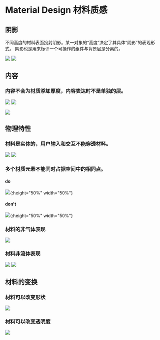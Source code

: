 # Material Design 材料质感

## 阴影

不同高度的材料表面投射阴影。某一对象的“高度”决定了其具体“阴影”的表现形式。
阴影也是用来标识一个可操作的组件与背景层是分离的。

![](https://im.ezgif.com/tmp/ezgif-1-802516408132.gif)
![](https://im.ezgif.com/tmp/ezgif-1-692ec59778a8.gif)


## 内容
### 内容不会为材质添加厚度，内容表达时不是单独的层。


![](https://im.ezgif.com/tmp/ezgif-1-080fb64013e7.gif)
![](https://im.ezgif.com/tmp/ezgif-1-843ec50ad389.gif)

![](https://im.ezgif.com/tmp/ezgif-1-621b345600a0.gif)


## 物理特性

### 材料是实体的，用户输入和交互不能穿透材料。

![](https://storage.googleapis.com/spec-host-backup/mio-design%2Fassets%2F1bQO9zhMloD3HtBikFXTYxmTLJ_zFRiIV%2Fmaterialsurfaceproperties-do-physical.png)
![](https://storage.googleapis.com/spec-host-backup/mio-design%2Fassets%2F1Rwp75SKdPmArFS5r8_WQsfAwJYzFsaYc%2Fmaterialsurfaceproperties-dont-passthrough.png)


### 多个材质元素不能同时占据空间中的相同点。

#### do
![](https://storage.googleapis.com/spec-host-backup/mio-design%2Fassets%2F0B8v7jImPsDi-SlpSMkpDdVJKSEE%2Fwhatismaterial-properties-physical5.png){:height="50%" width="50%"}

#### don't

![](https://storage.googleapis.com/spec-host-backup/mio-design%2Fassets%2F0B8v7jImPsDi-OWpqdE16bkt5LWc%2Fwhatismaterial-properties-physical6.png){:height="50%" width="50%"}


### 材料的非气体表现

![](https://im.ezgif.com/tmp/ezgif-1-260d44a5ba01.gif)


<!-- ![](https://storage.googleapis.com/spec-host-backup/mio-design%2Fassets%2F1V529DS-aIYyk4bahjNKxT0CqmJLdkMUz%2Fmaterialsurfaceproperties-dont-gas-1b.mp4) -->

<!-- ![](https://im.ezgif.com/tmp/ezgif-1-260d44a5ba01.gif) -->


### 材料非流体表现

![](https://im.ezgif.com/tmp/ezgif-1-676daf539945.gif)
![](https://im.ezgif.com/tmp/ezgif-1-8ab403866738.gif)


## 材料的变换

### 材料可以改变形状

![](https://im.ezgif.com/tmp/ezgif-1-3e8ce47ccd77.gif)

### 材料可以改变透明度

![](https://storage.googleapis.com/spec-host-backup/mio-design%2Fassets%2F0B6xUSjjSulxccFg0NEpVT0VYRkE%2Fmaterialsurfaceproperties-opacity.png)




